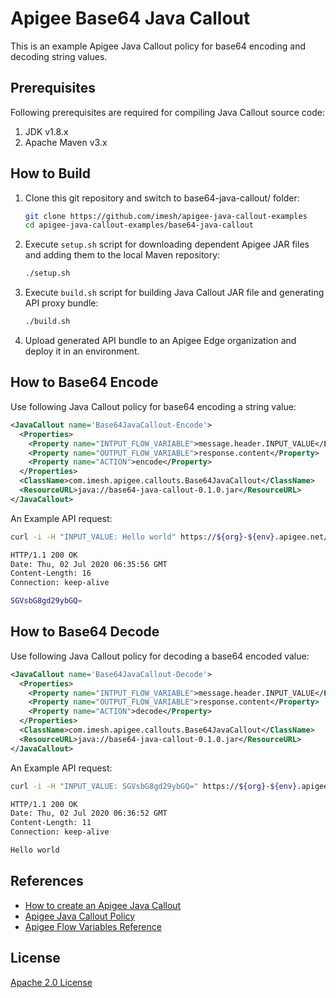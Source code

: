 # Apigee Base64 Java Callout

This is an example Apigee Java Callout policy for base64 encoding and decoding string values.

## Prerequisites

Following prerequisites are required for compiling Java Callout source code:
1. JDK v1.8.x
2. Apache Maven v3.x

## How to Build

1. Clone this git repository and switch to base64-java-callout/ folder:

   ```bash
   git clone https://github.com/imesh/apigee-java-callout-examples
   cd apigee-java-callout-examples/base64-java-callout
   ```

2. Execute `setup.sh` script for downloading dependent Apigee JAR files and adding them to the local Maven repository:

   ```bash
   ./setup.sh
   ```

3. Execute `build.sh` script for building Java Callout JAR file and generating API proxy bundle:

   ```bash
   ./build.sh
   ```

4. Upload generated API bundle to an Apigee Edge organization and deploy it in an environment.

## How to Base64 Encode

Use following Java Callout policy for base64 encoding a string value:

```xml
<JavaCallout name='Base64JavaCallout-Encode'>
  <Properties>
    <Property name="INTPUT_FLOW_VARIABLE">message.header.INPUT_VALUE</Property>
    <Property name="OUTPUT_FLOW_VARIABLE">response.content</Property>
    <Property name="ACTION">encode</Property>
  </Properties>
  <ClassName>com.imesh.apigee.callouts.Base64JavaCallout</ClassName>
  <ResourceURL>java://base64-java-callout-0.1.0.jar</ResourceURL>
</JavaCallout>
```

An Example API request:

```bash
curl -i -H "INPUT_VALUE: Hello world" https://${org}-${env}.apigee.net/base64-java-callout/encode

HTTP/1.1 200 OK
Date: Thu, 02 Jul 2020 06:35:56 GMT
Content-Length: 16
Connection: keep-alive

SGVsbG8gd29ybGQ=
```

## How to Base64 Decode

Use following Java Callout policy for decoding a base64 encoded value:

```xml
<JavaCallout name='Base64JavaCallout-Decode'>
  <Properties>
    <Property name="INTPUT_FLOW_VARIABLE">message.header.INPUT_VALUE</Property>
    <Property name="OUTPUT_FLOW_VARIABLE">response.content</Property>
    <Property name="ACTION">decode</Property>
  </Properties>
  <ClassName>com.imesh.apigee.callouts.Base64JavaCallout</ClassName>
  <ResourceURL>java://base64-java-callout-0.1.0.jar</ResourceURL>
</JavaCallout>
```

An Example API request:

```bash
curl -i -H "INPUT_VALUE: SGVsbG8gd29ybGQ=" https://${org}-${env}.apigee.net/base64-java-callout/decode

HTTP/1.1 200 OK
Date: Thu, 02 Jul 2020 06:36:52 GMT
Content-Length: 11
Connection: keep-alive

Hello world
```

## References
- [How to create an Apigee Java Callout](https://docs.apigee.com/api-platform/samples/cookbook/how-create-java-callout)
- [Apigee Java Callout Policy](https://docs.apigee.com/api-platform/reference/policies/java-callout-policy)
- [Apigee Flow Variables Reference](https://docs.apigee.com/api-platform/reference/variables-reference)

## License

[Apache 2.0 License](https://www.apache.org/licenses/LICENSE-2.0)